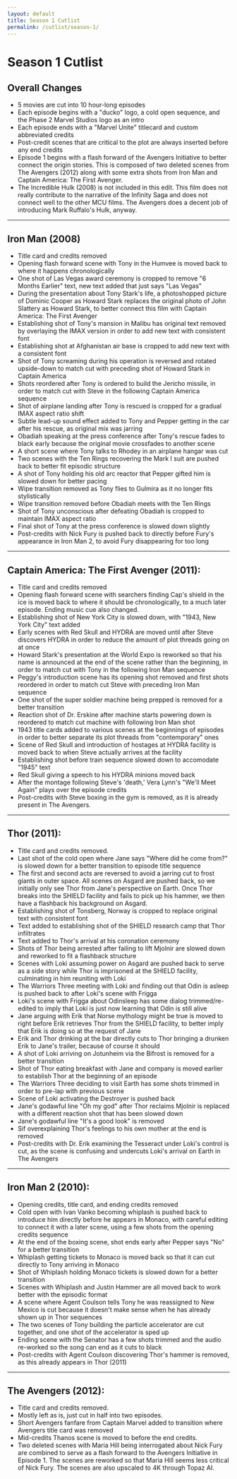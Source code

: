 ```yaml
---
layout: default
title: Season 1 Cutlist
permalink: /cutlist/season-1/
---
```


# Season 1 Cutlist

## Overall Changes
- 5 movies are cut into 10 hour-long episodes
- Each episode begins with a "ducko" logo, a cold open sequence, and the Phase 2 Marvel Studios logo as an intro
- Each episode ends with a "Marvel Unite" titlecard and custom abbreviated credits
- Post-credit scenes that are critical to the plot are always inserted before any end credits
- Episode 1 begins with a flash forward of the Avengers Initiative to better connect the origin stories. This is composed of two deleted scenes from The Avengers (2012) along with some extra shots from Iron Man and Captain America: The First Avenger.
- The Incredible Hulk (2008) is not included in this edit. This film does not really contribute to the narrative of the Infinity Saga and does not connect well to the other MCU films. The Avengers does a decent job of introducing Mark Ruffalo's Hulk, anyway.

* * *

## Iron Man (2008)
- Title card and credits removed
- Opening flash forward scene with Tony in the Humvee is moved back to where it happens chronologically
- One shot of Las Vegas award ceremony is cropped to remove "6 Months Earlier" text, new text added that just says "Las Vegas"
- During the presentation about Tony Stark's life, a photoshopped picture of Dominic Cooper as Howard Stark replaces the original photo of John Slattery as Howard Stark, to better connect this film with Captain America: The First Avenger
- Establishing shot of Tony's mansion in Malibu has original text removed by overlaying the IMAX version in order to add new text with consistent font
- Establishing shot at Afghanistan air base is cropped to add new text with a consistent font
- Shot of Tony screaming during his operation is reversed and rotated upside-down to match cut with preceding shot of Howard Stark in Captain America
- Shots reordered after Tony is ordered to build the Jericho missile, in order to match cut with Steve in the following Captain America sequence
- Shot of airplane landing after Tony is rescued is cropped for a gradual IMAX aspect ratio shift
- Subtle lead-up sound effect added to Tony and Pepper getting in the car after his rescue, as original mix was jarring
- Obadiah speaking at the press conference after Tony's rescue fades to black early because the original movie crossfades to another scene
- A short scene where Tony talks to Rhodey in an airplane hangar was cut
- Two scenes with the Ten Rings recovering the Mark I suit are pushed back to better fit episodic structure
- A shot of Tony holding his old arc reactor that Pepper gifted him is slowed down for better pacing
- Wipe transition removed as Tony flies to Gulmira as it no longer fits stylistically
- Wipe transition removed before Obadiah meets with the Ten Rings
- Shot of Tony unconscious after defeating Obadiah is cropped to maintain IMAX aspect ratio
- Final shot of Tony at the press conference is slowed down slightly
- Post-credits with Nick Fury is pushed back to directly before Fury's appearance in Iron Man 2, to avoid Fury disappearing for too long

* * *

## Captain America: The First Avenger (2011):
- Title card and credits removed
- Opening flash forward scene with searchers finding Cap's shield in the ice is moved back to where it should be chronologically, to a much later episode. Ending music cue also changed.
- Establishing shot of New York City is slowed down, with "1943, New York City" text added
- Early scenes with Red Skull and HYDRA are moved until after Steve discovers HYDRA in order to reduce the amount of plot threads going on at once
- Howard Stark's presentation at the World Expo is reworked so that his name is announced at the end of the scene rather than the beginning, in order to match cut with Tony in the following Iron Man sequence
- Peggy's introduction scene has its opening shot removed and first shots reordered in order to match cut Steve with preceding Iron Man sequence
- One shot of the super soldier machine being prepped is removed for a better transition
- Reaction shot of Dr. Erskine after machine starts powering down is reordered to match cut machine with following Iron Man shot
- 1943 title cards added to various scenes at the beginnings of episodes in order to better separate its plot threads from "contemporary" ones
- Scene of Red Skull and introduction of hostages at HYDRA facility is moved back to when Steve actually arrives at the facility
- Establishing shot before train sequence slowed down to accomodate "1945" text
- Red Skull giving a speech to his HYDRA minions moved back
- After the montage following Steve's 'death,' Vera Lynn's "We'll Meet Again" plays over the episode credits
- Post-credits with Steve boxing in the gym is removed, as it is already present in The Avengers.

* * *

## Thor (2011):
- Title card and credits removed.
- Last shot of the cold open where Jane says "Where did he come from?" is slowed down for a better transition to episode title sequence
- The first and second acts are reversed to avoid a jarring cut to frost giants in outer space. All scenes on Asgard are pushed back, so we initially only see Thor from Jane's perspective on Earth. Once Thor breaks into the SHIELD facility and fails to pick up his hammer, we then have a flashback his background on Asgard.
- Establishing shot of Tonsberg, Norway is cropped to replace original text with consistent font
- Text added to establishing shot of the SHIELD research camp that Thor infiltrates
- Text added to Thor's arrival at his coronation ceremony
- Shots of Thor being arrested after failing to lift Mjolnir are slowed down and reworked to fit a flashback structure
- Scenes with Loki assuming power on Asgard are pushed back to serve as a side story while Thor is imprisoned at the SHIELD facility, culminating in him reuniting with Loki
- The Warriors Three meeting with Loki and finding out that Odin is asleep is pushed back to after Loki's scene with Frigga
- Loki's scene with Frigga about Odinsleep has some dialog trimmed/re-edited to imply that Loki is just now learning that Odin is still alive
- Jane arguing with Erik that Norse mythology might be true is moved to right before Erik retrieves Thor from the SHIELD facility, to better imply that Erik is doing so at the request of Jane
- Erik and Thor drinking at the bar directly cuts to Thor bringing a drunken Erik to Jane's trailer, because of course it should
- A shot of Loki arriving on Jotunheim via the Bifrost is removed for a better transition
- Shot of Thor eating breakfast with Jane and company is moved earlier to establish Thor at the beginning of an episode
- The Warriors Three deciding to visit Earth has some shots trimmed in order to pre-lap with previous scene
- Scene of Loki activating the Destroyer is pushed back
- Jane's godawful line "Oh my god" after Thor reclaims Mjolnir is replaced with a different reaction shot that has been slowed down
- Jane's godawful line "It's a good look" is removed
- Sif overexplaining Thor's feelings to his own mother at the end is removed
- Post-credits with Dr. Erik examining the Tesseract under Loki's control is cut, as the scene is confusing and undercuts Loki's arrival on Earth in The Avengers

* * *

## Iron Man 2 (2010):
- Opening credits, title card, and ending credits removed
- Cold open with Ivan Vanko becoming whiplash is pushed back to introduce him directly before he appears in Monaco, with careful editing to connect it with a later scene, using a few shots from the opening credits sequence
- At the end of the boxing scene, shot ends early after Pepper says "No" for a better transition
- Whiplash getting tickets to Monaco is moved back so that it can cut directly to Tony arriving in Monaco
- Shot of Whiplash holding Monaco tickets is slowed down for a better transition
- Scenes with Whiplash and Justin Hammer are all moved back to work better with the episodic format
- A scene where Agent Coulson tells Tony he was reassigned to New Mexico is cut because it doesn't make sense when he has already shown up in Thor sequences
- The two scenes of Tony building the particle accelerator are cut together, and one shot of the accelerator is sped up
- Ending scene with the Senator has a few shots trimmed and the audio re-worked so the song can end as it cuts to black
- Post-credits with Agent Coulson discovering Thor's hammer is removed, as this already appears in Thor (2011)

* * *

## The Avengers (2012):
- Title card and credits removed.
- Mostly left as is, just cut in half into two episodes.
- Short Avengers fanfare from Captain Marvel added to transition where Avengers title card was removed
- Mid-credits Thanos scene is moved to before the end credits.
- Two deleted scenes with Maria Hill being interrogated about Nick Fury are combined to serve as a flash forward to the Avengers Initiative in Episode 1. The scenes are reworked so that Maria Hill seems less critical of Nick Fury. The scenes are also upscaled to 4K through Topaz AI.
